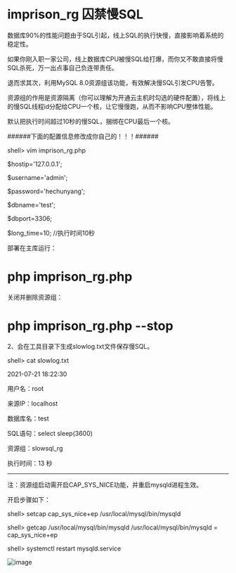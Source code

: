 # imprison_rg 囚禁慢SQL

数据库90%的性能问题由于SQL引起，线上SQL的执行快慢，直接影响着系统的稳定性。

如果你刚入职一家公司，线上数据库CPU被慢SQL给打爆，而你又不敢直接将慢SQL杀死，万一出点事自己负连带责任。

退而求其次，利用MySQL 8.0资源组该功能，有效解决慢SQL引发CPU告警。

资源组的作用是资源隔离（你可以理解为开通云主机时勾选的硬件配置），将线上的慢SQL线程id分配给CPU一个核，让它慢慢跑，从而不影响CPU整体性能。

默认把执行时间超过10秒的慢SQL，捆绑在CPU最后一个核。

######下面的配置信息修改成你自己的！！！######

shell> vim imprison_rg.php

$hostip='127.0.0.1';

$username='admin';

$password='hechunyang';

$dbname='test';

$dbport=3306;

$long_time=10; //执行时间10秒


部署在主库运行：

# php imprison_rg.php

关闭并删除资源组：

# php imprison_rg.php --stop



2、会在工具目录下生成slowlog.txt文件保存慢SQL。

shell> cat slowlog.txt

2021-07-21 18:22:30

用户名：root

来源IP：localhost

数据库名：test

SQL语句：select sleep(3600)

资源组：slowsql_rg

执行时间：13 秒

----------------------------------------------------------
注：资源组启动需开启CAP_SYS_NICE功能，并重启mysqld进程生效。

开启步骤如下：

shell> setcap cap_sys_nice+ep /usr/local/mysql/bin/mysqld

shell> getcap /usr/local/mysql/bin/mysqld
/usr/local/mysql/bin/mysqld = cap_sys_nice+ep

shell> systemctl restart mysqld.service

![image](https://s4.51cto.com/images/blog/202107/22/64b0f34597b7c95f4eab1c1fc74061fe.jpg?x-oss-process=image/watermark,size_14,text_QDUxQ1RP5Y2a5a6i,color_FFFFFF,t_100,g_se,x_10,y_10,shadow_20,type_ZmFuZ3poZW5naGVpdGk=)
